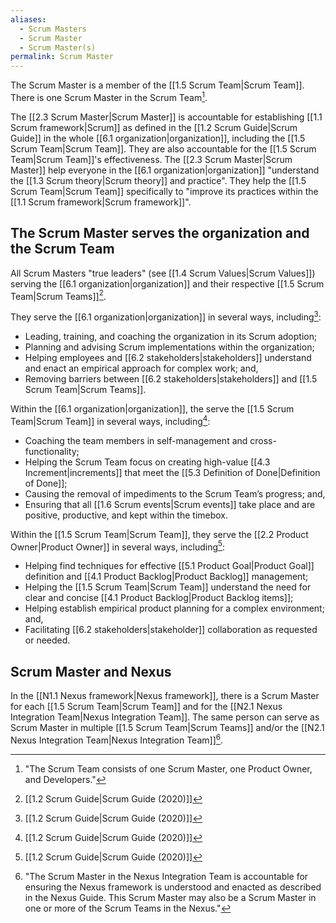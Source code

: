 ```yaml
---
aliases:
  - Scrum Masters
  - Scrum Master
  - Scrum Master(s)
permalink: Scrum Master
---
```

The Scrum Master is a member of the [[1.5 Scrum Team|Scrum Team]]. There is one Scrum Master in the Scrum Team[^scrum-team-definition].

[^scrum-team-definition]: "The Scrum Team consists of one Scrum Master, one Product Owner, and Developers."[^scrum-guide-2020]

The [[2.3 Scrum Master|Scrum Master]] is accountable for establishing [[1.1 Scrum framework|Scrum]] as defined in the [[1.2 Scrum Guide|Scrum Guide]] in the whole [[6.1 organization|organization]], including the [[1.5 Scrum Team|Scrum Team]]. They are also accountable for the [[1.5 Scrum Team|Scrum Team]]'s effectiveness. The [[2.3 Scrum Master|Scrum Master]] help everyone in the [[6.1 organization|organization]] "understand the [[1.3 Scrum theory|Scrum theory]] and practice". They help the [[1.5 Scrum Team|Scrum Team]] specifically to "improve its practices within the [[1.1 Scrum framework|Scrum framework]]".

## The Scrum Master serves the organization and the Scrum Team

All Scrum Masters "true leaders" (see [[1.4 Scrum Values|Scrum Values]]) serving the [[6.1 organization|organization]] and their respective [[1.5 Scrum Team|Scrum Teams]][^scrum-guide-2020].

They serve the [[6.1 organization|organization]] in several ways, including[^scrum-guide-2020]:
- Leading, training, and coaching the organization in its Scrum adoption;
- Planning and advising Scrum implementations within the organization;
- Helping employees and [[6.2 stakeholders|stakeholders]] understand and enact an empirical approach for complex work; and,
- Removing barriers between [[6.2 stakeholders|stakeholders]] and [[1.5 Scrum Team|Scrum Teams]].

Within the [[6.1 organization|organization]], the serve the [[1.5 Scrum Team|Scrum Team]] in several ways, including[^scrum-guide-2020]:
- Coaching the team members in self-management and cross-functionality;
- Helping the Scrum Team focus on creating high-value [[4.3 Increment|increments]] that meet the [[5.3 Definition of Done|Definition of Done]];
- Causing the removal of impediments to the Scrum Team’s progress; and,
- Ensuring that all [[1.6 Scrum events|Scrum events]] take place and are positive, productive, and kept within the timebox.

Within the [[1.5 Scrum Team|Scrum Team]], they serve the [[2.2 Product Owner|Product Owner]] in several ways, including[^scrum-guide-2020]:
- Helping find techniques for effective [[5.1 Product Goal|Product Goal]] definition and [[4.1 Product Backlog|Product Backlog]] management;
- Helping the [[1.5 Scrum Team|Scrum Team]] understand the need for clear and concise [[4.1 Product Backlog|Product Backlog items]];
- Helping establish empirical product planning for a complex environment; and,
- Facilitating [[6.2 stakeholders|stakeholder]] collaboration as requested or needed.

[^scrum-guide-2020]: [[1.2 Scrum Guide|Scrum Guide (2020)]]

## Scrum Master and Nexus

In the [[N1.1 Nexus framework|Nexus framework]], there is a Scrum Master for each [[1.5 Scrum Team|Scrum Team]] and for the [[N2.1 Nexus Integration Team|Nexus Integration Team]]. The same person can serve as Scrum Master in multiple [[1.5 Scrum Team|Scrum Teams]] and/or the [[N2.1 Nexus Integration Team|Nexus Integration Team]][^scrum-master-nexus].

[^scrum-master-nexus]: "The Scrum Master in the Nexus Integration Team is accountable for ensuring the Nexus framework is understood and enacted as described in the Nexus Guide. This Scrum Master may also be a Scrum Master in one or more of the Scrum Teams in the Nexus."[^nexus-guide-2021]

[^nexus-guide-2021]: [[N1.2 Nexus Guide|Nexus Guide (2021)]]
